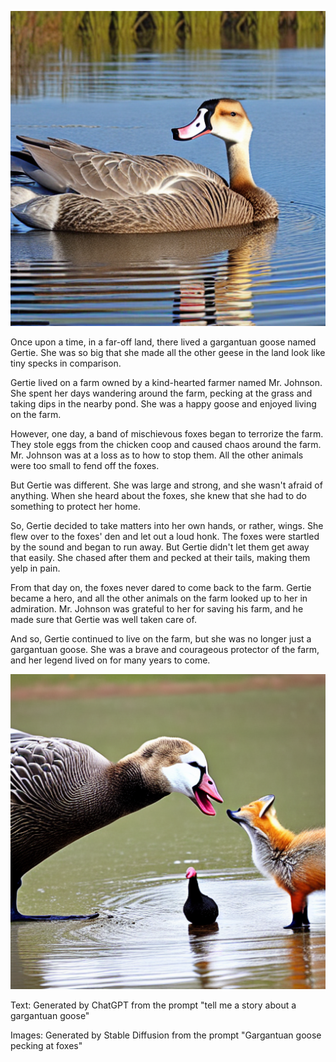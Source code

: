 ![gargantuan goose image 1](./2023-04-03-14-49-55-1-949687312-scale16.00-ddim-sd-v1-5-fp16.png?raw=true "Title")

Once upon a time, in a far-off land, there lived a gargantuan goose named Gertie. She was so big that she made all the other geese in the land look like tiny specks in comparison.

Gertie lived on a farm owned by a kind-hearted farmer named Mr. Johnson. She spent her days wandering around the farm, pecking at the grass and taking dips in the nearby pond. She was a happy goose and enjoyed living on the farm.

However, one day, a band of mischievous foxes began to terrorize the farm. They stole eggs from the chicken coop and caused chaos around the farm. Mr. Johnson was at a loss as to how to stop them. All the other animals were too small to fend off the foxes.

But Gertie was different. She was large and strong, and she wasn't afraid of anything. When she heard about the foxes, she knew that she had to do something to protect her home.

So, Gertie decided to take matters into her own hands, or rather, wings. She flew over to the foxes' den and let out a loud honk. The foxes were startled by the sound and began to run away. But Gertie didn't let them get away that easily. She chased after them and pecked at their tails, making them yelp in pain.

From that day on, the foxes never dared to come back to the farm. Gertie became a hero, and all the other animals on the farm looked up to her in admiration. Mr. Johnson was grateful to her for saving his farm, and he made sure that Gertie was well taken care of.

And so, Gertie continued to live on the farm, but she was no longer just a gargantuan goose. She was a brave and courageous protector of the farm, and her legend lived on for many years to come.


![gargantuan goose image 2](./2023-04-03-15-01-10-5-949687316-scale16.00-ddim-sd-v1-5-fp16.png?raw=true "Title")

Text: Generated by ChatGPT from the prompt "tell me a story about a gargantuan goose"

Images: Generated by Stable Diffusion from the prompt "Gargantuan goose pecking at foxes"
